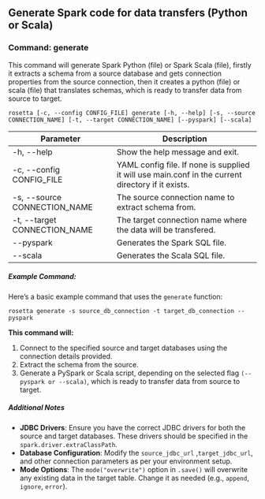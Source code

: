 ## Generate Spark code for data transfers (Python or Scala)

### Command: generate
This command will generate Spark Python (file) or Spark Scala (file), firstly it extracts a schema from a source database and gets connection properties from the source connection, then it creates a python (file) or scala (file) that translates schemas, which is ready to transfer data from source to target.

    rosetta [-c, --config CONFIG_FILE] generate [-h, --help] [-s, --source CONNECTION_NAME] [-t, --target CONNECTION_NAME] [--pyspark] [--scala]

Parameter | Description
--- | ---
-h, --help | Show the help message and exit.
-c, --config CONFIG_FILE | YAML config file.  If none is supplied it will use main.conf in the current directory if it exists.
-s, --source CONNECTION_NAME | The source connection name to extract schema from.
-t, --target CONNECTION_NAME| The target connection name where the data will be transfered.
--pyspark | Generates the Spark SQL file.
--scala | Generates the Scala SQL file.

##### Example Command:
Here’s a basic example command that uses the `generate` function:

    rosetta generate -s source_db_connection -t target_db_connection --pyspark

**This command will:**

1. Connect to the specified source and target databases using the connection details provided.
2. Extract the schema from the source.
3. Generate a PySpark or Scala script, depending on the selected flag `(--pyspark or --scala)`, which is ready to transfer data from source to target.

##### Additional Notes
- **JDBC Drivers**: Ensure you have the correct JDBC drivers for both the source and target databases. These drivers should be specified in the `spark.driver.extraClassPath`.
- **Database Configuration**: Modify the `source_jdbc_url` ,`target_jdbc_url`, and other connection parameters as per your environment setup.
- **Mode Options**: The `mode("overwrite")` option in `.save()` will overwrite any existing data in the target table. Change it as needed (e.g., `append`, `ignore`, `error`).
